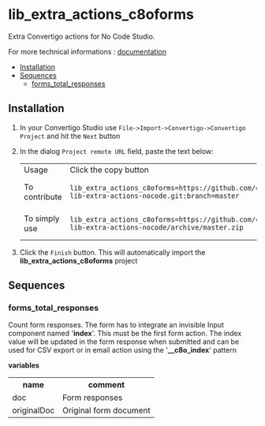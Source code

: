 


# lib_extra_actions_c8oforms

<div>Extra Convertigo actions for No Code Studio.</div>


For more technical informations : [documentation](./project.md)

- [Installation](#installation)
- [Sequences](#sequences)
    - [forms_total_responses](#forms_total_responses)


## Installation

1. In your Convertigo Studio use `File->Import->Convertigo->Convertigo Project` and hit the `Next` button
2. In the dialog `Project remote URL` field, paste the text below:
   <table>
     <tr><td>Usage</td><td>Click the copy button</td></tr>
     <tr><td>To contribute</td><td>

     ```
     lib_extra_actions_c8oforms=https://github.com/convertigo/c8oprj-lib-extra-actions-nocode.git:branch=master
     ```
     </td></tr>
     <tr><td>To simply use</td><td>

     ```
     lib_extra_actions_c8oforms=https://github.com/convertigo/c8oprj-lib-extra-actions-nocode/archive/master.zip
     ```
     </td></tr>
    </table>
3. Click the `Finish` button. This will automatically import the __lib_extra_actions_c8oforms__ project


## Sequences

### forms_total_responses

<div>Count form responses. The form has to integrate an invisible Input component named '<b>index</b>'. This must be the first form action. The index value will be updated in the form response when submitted and can be used for CSV export or in email action using the '<b>__c8o_index</b>' pattern</div>

**variables**

<table>
<tr>
<th>name</th><th>comment</th>
</tr>
<tr>
<td>doc</td><td><div>Form responses</div></td>
</tr>
<tr>
<td>originalDoc</td><td><div>Original form document</div></td>
</tr>
</table>



